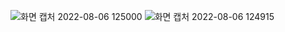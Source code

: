 ![화면 캡처 2022-08-06 125000](https://user-images.githubusercontent.com/71251120/183232561-99eab721-eb2e-40d2-b97b-a1049b1d80d2.png)
![화면 캡처 2022-08-06 124915](https://user-images.githubusercontent.com/71251120/183232564-e8d1e321-ca2e-463a-8563-3eb9e9feb715.png)
